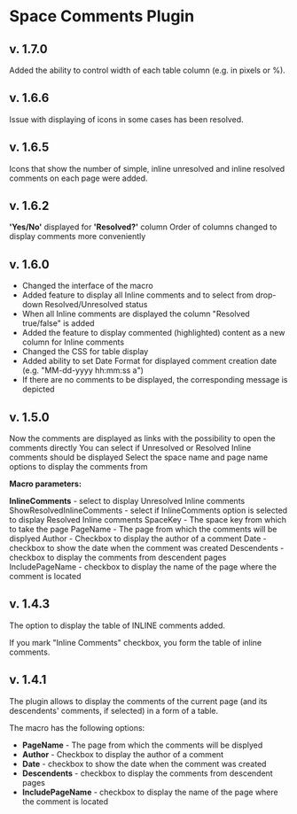 # Space Comments Plugin #

## v. 1.7.0 ##

Added the ability to control width of each table column (e.g. in pixels or %).

## v. 1.6.6 ##

Issue with displaying of icons in some cases has been resolved.

## v. 1.6.5 ##

Icons that show the number of simple, inline unresolved and inline resolved comments on each page were added.

## v. 1.6.2 ##

<b>'Yes/No'</b> displayed for <b>'Resolved?'</b> column
Order of columns changed to display comments more conveniently

## v. 1.6.0 ##

* Changed the interface of the macro
* Added feature to display all Inline comments and to select from drop-down Resolved/Unresolved status
* When all Inline comments are displayed the column "Resolved true/false" is added
* Added the feature to display commented (highlighted) content as a new column for Inline comments
* Changed the CSS for table display
* Added ability to set Date Format for displayed comment creation date (e.g. "MM-dd-yyyy hh:mm:ss a")
* If there are no comments to be displayed, the corresponding message is depicted

## v. 1.5.0 ##

Now the comments are displayed as links with the possibility to open the comments directly
You can select if Unresolved or Resolved Inline comments should be displayed
Select the space name and page name options to display the comments from

<b>Macro parameters:</b>

<b>InlineComments</b> - select to display Unresolved Inline comments 
ShowResolvedInlineComments - select if InlineComments option is selected to display Resolved Inline comments 
SpaceKey - The space key from which to take the page PageName - The page from which the comments will be displyed 
Author - Checkbox to display the author of a comment Date - checkbox to show the date when the comment was created 
Descendents - checkbox to display the comments from descendent pages 
IncludePageName - checkbox to display the name of the page where the comment is located

## v. 1.4.3 ##

The option to display the table of INLINE comments added.

If you mark "Inline Comments" checkbox, you form the table of inline comments.

## v. 1.4.1 ##

The plugin allows to display the comments of the current page (and its descendents' comments, if selected) in a form of a table.

The macro has the following options:

* <b>PageName</b> - The page from which the comments will be displyed
* <b>Author</b> - Checkbox to display the author of a comment
* <b>Date</b> - checkbox to show the date when the comment was created
* <b>Descendents</b> - checkbox to display the comments from descendent pages
* <b>IncludePageName</b> - checkbox to display the name of the page where the comment is located
